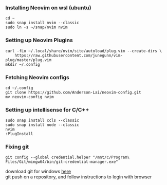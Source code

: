 ### Installing Neovim on wsl (ubuntu)
```
cd ~
sudo snap install nvim --classic
sudo ln -s ~/snap/nvim nvim
```

### Setting up Neovim Plugins
```
curl -fLo ~/.local/share/nvim/site/autoload/plug.vim --create-dirs \
    https://raw.githubusercontent.com/junegunn/vim-plug/master/plug.vim
mkdir ~/.config
```

### Fetching Neovim configs
```
cd ~/.config
git clone https://github.com/Anderson-Lai/neovim-config.git
mv neovim-config nvim
```

### Setting up intellisense for C/C++
```
sudo snap install ccls --classic
sudo snap install node --classic
nvim
:PlugInstall
```

### Fixing git
```
git config --global credential.helper "/mnt/c/Program\ Files/Git/mingw64/bin/git-credential-manager.exe"
```
download git for windows [here](https://git-scm.com/download/win) <br />
git push on a repository, and follow instructions to login with browser
